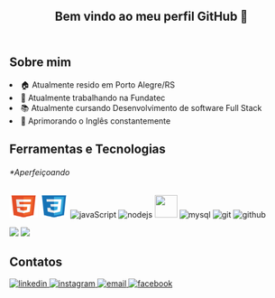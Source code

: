 <header>
      <h2>Bem vindo ao meu perfil GitHub 👋</h2>
</header>

<section class="sobre">
<h2>Sobre mim</h2>
<li>🏠 Atualmente resido em Porto Alegre/RS</li>
<li>🔭 Atualmente trabalhando na Fundatec</li>
<li>📚 Atualmente cursando Desenvolvimento de software Full Stack</li>
<li>🌱 Aprimorando o Inglês constantemente</li>
<!-- <li> 📫 Pode me encontrar pelo e-mail: <a href="mailto: michaelcardoso97@gmail.com"> michaelcardoso97@gmail.com </li> -->
</section>

  <div dir="linguagens_tecnologias">
<h2>Ferramentas e Tecnologias</h2>
  <h6>*Aperfeiçoando</h6>

  <img height="40px" width="50px" alt="html5"
        src="https://raw.githubusercontent.com/devicons/devicon/master/icons/html5/html5-original.svg"/>
  <img height="40px" width="50px" alt="css"
        src="https://raw.githubusercontent.com/devicons/devicon/master/icons/css3/css3-original.svg"/>
  <img height="40px" width="50px" alt="javaScript"
        src="https://cdn.jsdelivr.net/gh/devicons/devicon/icons/javascript/javascript-original.svg"/>
  <img height="40px" width="50px" alt="nodejs"
        src="https://cdn.jsdelivr.net/gh/devicons/devicon/icons/nodejs/nodejs-original.svg"/>
  <img height="40px" width="40px" src="https://img.icons8.com/color/96/000000/mongodb.png"/>
  <img height="40px" width="50px" alt="mysql"
          src="https://cdn.jsdelivr.net/gh/devicons/devicon/icons/mysql/mysql-original.svg"/>
  <img height="40px" width="50px" alt="git"
        src="https://cdn.jsdelivr.net/gh/devicons/devicon/icons/git/git-original.svg"/>
  <img height="40px" width="50px" alt="github"
        src="https://cdn.jsdelivr.net/gh/devicons/devicon/icons/github/github-original.svg"/>
<!--
 <img height='40px' width="50px" alt='Java' 
src="https://cdn.jsdelivr.net/gh/devicons/devicon/icons/java/java-original.svg" />
 <img height='40px' width="50px" alt='vue' 
src="https://cdn.jsdelivr.net/gh/devicons/devicon/icons/vuejs/vuejs-original.svg" />
<img height="40px" width="40px" alt="kotlin" src="https://img.icons8.com/color/48/000000/kotlin.png" />
 <img height="40px" width="40px" alt="angular" src="https://img.icons8.com/color/48/000000/angularjs.png" />
 -->
 </div>

<div class="indicadores">
  <img height="170em" 
       src="https://github-readme-stats.vercel.app/api?username=Michael-Almeida&theme=chartreuse-dark&show_icons=true&"/>
  <img height="170em" src="https://github-readme-stats.vercel.app/api/top-langs/?username=Michael-ALmeida&layout=compact&langs_count=7&theme=chartreuse-dark&show_icons=true&"/>
</div>

<nav class="contatos">
  <h2>Contatos</h2>
  <a href="https://www.linkedin.com/in/michael93c/"> 
    <img src="https://img.icons8.com/clouds/100/000000/linkedin.png" alt="linkedin"/>
  </a>
  <a href="https://www.instagram.com/michaeldealmeida_/">
        <img src="https://img.icons8.com/clouds/100/000000/instagram.png"
          alt="instagram"/>
   </a>
  <a href="mailto: michaelcardoso97@gmail.com">
    <img src="https://img.icons8.com/clouds/100/000000/new-post.png" alt="email"/>
  </a>
  <a href="https://www.facebook.com/michael.cardoso.31">
    <img src="https://img.icons8.com/clouds/100/000000/facebook-circled.png" alt="facebook"/>
  </a>
    </nav>
